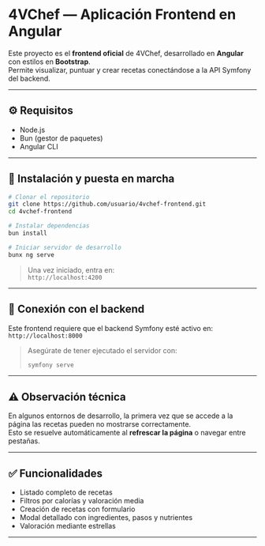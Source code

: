 # 4VChef — Aplicación Frontend en Angular

Este proyecto es el **frontend oficial** de 4VChef, desarrollado en **Angular** con estilos en **Bootstrap**.  
Permite visualizar, puntuar y crear recetas conectándose a la API Symfony del backend.

---

## ⚙️ Requisitos

- Node.js  
- Bun (gestor de paquetes)  
- Angular CLI

---

## 🚀 Instalación y puesta en marcha

```bash
# Clonar el repositorio
git clone https://github.com/usuario/4vchef-frontend.git
cd 4vchef-frontend

# Instalar dependencias
bun install

# Iniciar servidor de desarrollo
bunx ng serve
```

> Una vez iniciado, entra en:  
> `http://localhost:4200`

---

## 🔄 Conexión con el backend

Este frontend requiere que el backend Symfony esté activo en:  
`http://localhost:8000`

> Asegúrate de tener ejecutado el servidor con:
> ```bash
> symfony serve
> ```

---

## ⚠️ Observación técnica

En algunos entornos de desarrollo, la primera vez que se accede a la página las recetas pueden no mostrarse correctamente.  
Esto se resuelve automáticamente al **refrescar la página** o navegar entre pestañas.

---

## ✅ Funcionalidades

- Listado completo de recetas
- Filtros por calorías y valoración media
- Creación de recetas con formulario
- Modal detallado con ingredientes, pasos y nutrientes
- Valoración mediante estrellas

---

